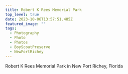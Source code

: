 ```yaml
---
title: Robert K Rees Memorial Park
top_level: true
date: 2023-10-06T13:57:51.485Z
featured_image: ""
tags:
  - Photography
  - Photo
  - Photos
  - BoyScoutPreserve
  - NewPortRichey
---
```

Robert K Rees Memorial Park in New Port Richey, Florida